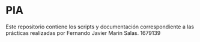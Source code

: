 # PIA
Este repositorio contiene los scripts y documentación correspondiente a las prácticas realizadas por Fernando Javier Marin Salas. 1679139
